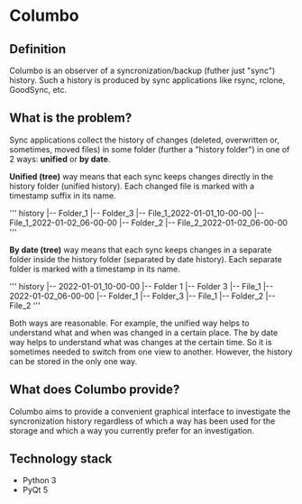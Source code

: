 # Columbo
## Definition
Columbo is an observer of a syncronization/backup (futher just "sync") history. Such a history is produced by sync applications like rsync, rclone, GoodSync, etc.

## What is the problem?
Sync applications collect the history of changes (deleted, overwritten or, sometimes, moved files) in some folder (further a "history folder") in one of 2 ways: **unified** or **by date**.

**Unified (tree)** way means that each sync keeps changes directly in the history folder (unified history). Each changed file is marked with a timestamp suffix in its name.

'''
history
  |-- Folder_1
    |-- Folder_3
      |-- File_1_2022-01-01_10-00-00
      |-- File_1_2022-01-02_06-00-00
  |-- Folder_2
    |-- File_2_2022-01-02_06-00-00
'''

**By date (tree)** way means that each sync keeps changes in a separate folder inside the history folder (separated by date history). Each separate folder is marked with a timestamp in its name.

'''
history
  |-- 2022-01-01_10-00-00
    |-- Folder 1
      |-- Folder 3
        |-- File_1
  |-- 2022-01-02_06-00-00
    |-- Folder_1
      |-- Folder_3
        |-- File_1
    |-- Folder_2
      |-- File_2
'''

Both ways are reasonable. For example, the unified way helps to understand what and when was changed in a certain place. The by date way helps to understand what was changes at the certain time. So it is sometimes needed to switch from one view to another. However, the history can be stored in the only one way.

## What does Columbo provide?
Columbo aims to provide a convenient graphical interface to investigate the syncronization history regardless of which a way has been used for the storage and which a way you currently prefer for an investigation.

## Technology stack
+ Python 3
+ PyQt 5